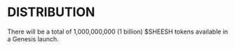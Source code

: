 # DISTRIBUTION

There will be a total of 1,000,000,000 (1 billion) $SHEESH tokens available in a Genesis launch.